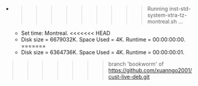 * >>>>>>>>> Running inst-std-system-xtra-tz-montreal.sh ...
  * Set time: Montreal.
<<<<<<< HEAD
  * Disk size = 6679032K. Space Used = 4K. Runtime = 00:00:00:00.
=======
  * Disk size = 6364736K. Space Used = 4K. Runtime = 00:00:00:01.
>>>>>>> branch 'bookworm' of https://github.com/xuanngo2001/cust-live-deb.git
